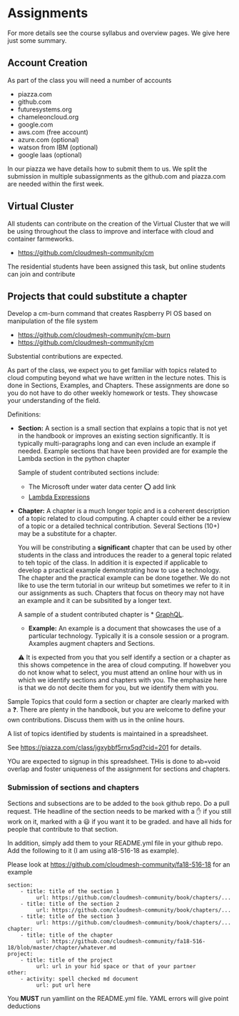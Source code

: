 # Assignments

For more details see the course syllabus and overview pages. We give
here just some summary.

## Account Creation

As part of the class you will need a number of accounts

* piazza.com
* github.com
* futuresystems.org
* chameleoncloud.org
* google.com
* aws.com (free account)
* azure.com (optional)
* watson from IBM (optional)
* google Iaas (optional)

In our piazza we have details how to submit them to us. We split the
submission in multiple subassignments as the github.com and piazza.com
are needed within the first week.

## Virtual Cluster

All students can contribute on the creation of the Virtual Cluster
that we will be using throughout the class to improve and interface
with cloud and container farmeworks.

* <https://github.com/cloudmesh-community/cm>

The residential students have been assigned this task, but online
students can join and contribute

## Projects that could substitute a chapter 

Develop a cm-burn command that creates Raspberry PI OS based on
manipulation of the file system

* <https://github.com/cloudmesh-community/cm-burn>
* <https://github.com/cloudmesh-community/cm>

Substential contributions are expected.

As part of the class, we expect you to get familiar with topics related to cloud computing beyond what we have written in the lecture notes. This is done in Sections, Examples, and Chapters. These assignments are done so you do not have to do other weekly homework or tests. They showcase your understanding of the field.

Definitions:

* **Section:** 
  A section is a small section that explains a topic that is not yet in the handbook or improves an existing section significantly. It is typically multi-paragraphs long and can even include an example if needed. Example sections that have been provided are for example the Lambda section in the python chapter

  Sample of student contributed sections include:

  * The Microsoft under water data center :o: add link
  * [Lambda Expressions](#lambda-expressions)

* **Chapter:** A chapter is a much longer topic and is a coherent description of a topic related to cloud computing. A chapter could either be a review of a topic or a detailed technical contribution. Several Sections (10+) may be a substitute for a chapter.

  You will be constributing a **significant**
chapter that can be used by other students in the class and introduces
the reader to a general topic related to teh topic of the class. In addition it is expected if
applicable to develop a practical example demonstrating how to use a
technology. The chapter and the practical example can be done together. We
do not like to use the term tutorial in our writeup but sometimes we
refer to it in our assignments as such. Chapters that focus on theory 
may not have an example and it can be subsitited by a longer text.

  A sample of a student contributed chapter is * [GraphQL](#s-graphql).

  * **Example:** An example is a document that showcases the use of a particular technology. Typically it is a console session or a program. Axamples augment chapters and Sections.


  :warning: It is expected from you that you self identify a section or a 
chapter as this shows competence in the area of cloud computing. If 
howebver you do not know what to select, you must attend an online hour 
with us in which we identify sections and chapters with you. The 
emphasize here is that we do not decite them for you, but we identify 
them with you.

Sample Topics that could form a section or chapter 
are clearly marked with a :question:. There are plenty in the handbook, 
but you are welcome to define your own contributions. Discuss them with 
us in the online hours.

A list of topics identified by students is maintained in a spreadsheet.

See <https://piazza.com/class/jgxybbf5rnx5qd?cid=201> for details.

YOu are expected to signup in this spreadsheet. THis is done to 
ab=void overlap and foster uniqueness of the assignment for sections 
and chapters. 


### Submission of sections and chapters

Sections and subsections are to be added to the `book` github repo. Do a pull request.
THe headline of the section needs to be marked with a :hand: if you still work on it, 
marked with a :smiley: if you want it to be graded. and have all hids for people that 
contribute to that section.

In addition, simply add them to your README.yml file in your github repo.
Add the following to it (I am using a18-516-18 as example). 

Please look at <https://github.com/cloudmesh-community/fa18-516-18>
for an example

```
section:
    - title: title of the section 1
         url: https://github.com/cloudmesh-community/book/chapters/...
    - title: title of the section 2
         url: https://github.com/cloudmesh-community/book/chapters/...    
    - title: title of the section 3
         url: https://github.com/cloudmesh-community/book/chapters/...         
chapter:
    - title: title of the chapter
         url: https://github.com/cloudmesh-community/fa18-516-18/blob/master/chapter/whatever.md         
project:
    - title: title of the project
         url: url in your hid space or that of your partner
other:
    - activity: spell checked md document
         url: put url here
```

You **MUST** run yamllint on the README.yml file. YAML errors will give point deductions

